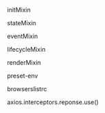 initMixin

stateMixin

eventMixin

lifecycleMixin

renderMixin





preset-env 

browserslistrc



axios.interceptors.reponse.use()

